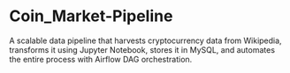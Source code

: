 # Coin_Market-Pipeline
A scalable data pipeline that harvests cryptocurrency data from Wikipedia, transforms it using Jupyter Notebook, stores it in MySQL, and automates the entire process with Airflow DAG orchestration.
